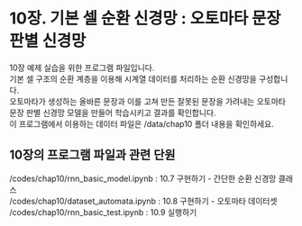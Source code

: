 # 10장. 기본 셀 순환 신경망 : 오토마타 문장 판별 신경망
10장 예제 실습을 위한 프로그램 파일입니다.<br/>
기본 셀 구조의 순환 계층을 이용해 시계열 데이터를 처리하는 순환 신경망을 구성합니다.<br/>
오토마타가 생성하는 올바른 문장과 이를 고쳐 만든 잘못된 문장을 가려내는 오토마타 문장 판별 신경망 모델을 만들어 학습시키고 결과를 확인합니다.<br/>
이 프로그램에서 이용하는 데이터 파일은 /data/chap10 폴더 내용을 확인하세요.

## 10장의 프로그램 파일과 관련 단원
/codes/chap10/rnn_basic_model.ipynb : 10.7 구현하기 - 간단한 순환 신경망 클래스<br/>
/codes/chap10/dataset_automata.ipynb : 10.8 구현하기 - 오토마타 데이터셋<br/>
/codes/chap10/rnn_basic_test.ipynb : 10.9 실행하기
